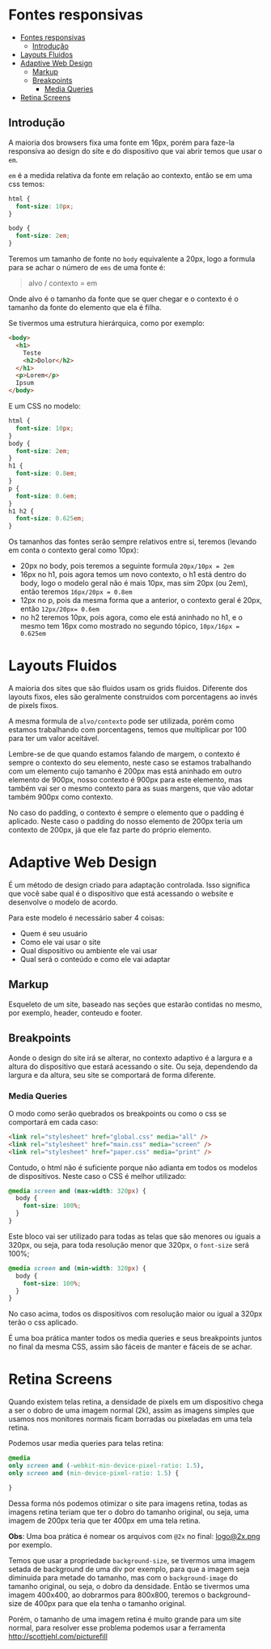 # Fontes responsivas

<!-- TOC -->

- [Fontes responsivas](#fontes-responsivas)
  - [Introdução](#introdução)
- [Layouts Fluidos](#layouts-fluidos)
- [Adaptive Web Design](#adaptive-web-design)
  - [Markup](#markup)
  - [Breakpoints](#breakpoints)
    - [Media Queries](#media-queries)
- [Retina Screens](#retina-screens)

<!-- /TOC -->

## Introdução

A maioria dos browsers fixa uma fonte em 16px, porém para faze-la responsiva ao design do site e do dispositivo que 
vai abrir temos que usar o `em`.

`em` é a medida relativa da fonte em relação ao contexto, então se em uma css temos:

```css
html {
  font-size: 10px;
}

body {
  font-size: 2em;
}
```

Teremos um tamanho de fonte no `body` equivalente a 20px, logo a formula para se achar o número de `ems` de uma fonte é:

> alvo / contexto = em

Onde alvo é  o tamanho da fonte que se quer chegar e o contexto é o tamanho da fonte do elemento que ela é filha.

Se tivermos uma estrutura hierárquica, como por exemplo:

```html
<body>
  <h1>
    Teste
    <h2>Dolor</h2>
  </h1>
  <p>Lorem</p>
  Ipsum
</body>
```

E um CSS no modelo:

```css
html {
  font-size: 10px;
}
body {
  font-size: 2em;
}
h1 {
  font-size: 0.8em;
}
p {
  font-size: 0.6em;
}
h1 h2 {
  font-size: 0.625em;
}
```

Os tamanhos das fontes serão sempre relativos entre si, teremos (levando em conta o contexto geral como 10px):

- 20px no body, pois teremos a seguinte formula `20px/10px = 2em`
- 16px no h1, pois agora temos um novo contexto, o h1 está dentro do body, logo o modelo geral não é mais 10px, mas sim 20px (ou 2em), 
então teremos `16px/20px = 0.8em`
- 12px no p, pois da mesma forma que a anterior, o contexto geral é 20px, então `12px/20px= 0.6em`
- no h2 teremos 10px, pois agora, como ele está aninhado no h1, e o mesmo tem 16px como mostrado no segundo tópico, `10px/16px = 0.625em`

# Layouts Fluidos
A maioria dos sites que são fluidos usam os grids fluidos. Diferente dos layouts fixos, eles são geralmente construidos com porcentagens
ao invés de pixels fixos.

A mesma formula de `alvo/contexto` pode ser utilizada, porém como estamos trabalhando com porcentagens, temos que  multiplicar por 100
para ter um valor aceitável.

Lembre-se de que quando estamos falando de margem, o contexto é sempre o contexto do seu elemento, neste caso se estamos trabalhando
com um elemento cujo tamanho é 200px mas está aninhado em outro elemento de 900px, nosso contexto é 900px para este elemento, mas
também vai ser o mesmo contexto para as suas margens, que vão adotar também 900px como contexto.

No caso do padding, o contexto é sempre o elemento que o padding é aplicado. Neste caso o padding do nosso elemento de 200px teria um 
contexto de 200px, já que ele faz parte do próprio elemento.

# Adaptive Web Design
É um método de design criado para adaptação controlada. Isso significa que você sabe qual é o dispositivo que está acessando o website e desenvolve o modelo de acordo.

Para este modelo é necessário saber 4 coisas:
- Quem é seu usuário
- Como ele vai usar o site
- Qual dispositivo ou ambiente ele vai usar
- Qual será o conteúdo e como ele vai adaptar

## Markup
Esqueleto de um site, baseado nas seções que estarão contidas no mesmo, por exemplo, header, conteudo e footer.

## Breakpoints
Aonde o design do site irá se alterar, no contexto adaptivo é a largura e a altura do dispositivo que estará acessando o site. Ou seja, dependendo da largura e da altura, seu site se comportará de forma diferente.

### Media Queries
O modo como serão quebrados os breakpoints ou como o css se comportará em cada caso:

```html
<link rel="stylesheet" href="global.css" media="all" />
<link rel="stylesheet" href="main.css" media="screen" />
<link rel="stylesheet" href="paper.css" media="print" />
```

Contudo, o html não é suficiente porque não adianta em todos os modelos de dispositivos. Neste caso o CSS é melhor utilizado:

```css
@media screen and (max-width: 320px) {
  body {
    font-size: 100%;
  }
}
```

Este bloco vai ser utilizado para todas as telas que são menores ou iguais a 320px, ou seja, para toda resolução menor que 320px, o `font-size` será 100%;

```css
@media screen and (min-width: 320px) {
  body {
    font-size: 100%;
  }
}
```

No caso acima, todos os dispositivos com resolução maior ou igual a 320px terão o css aplicado.

É uma boa prática manter todos os media queries e seus breakpoints juntos no final da mesma CSS, assim são fáceis de manter e fáceis de se achar.

# Retina Screens
Quando existem telas retina, a densidade de pixels em um dispositivo chega a ser o dobro de uma imagem normal (2k), assim as imagens simples que usamos nos monitores normais ficam borradas ou pixeladas em uma tela retina.

Podemos usar media queries para telas retina:

```css
@media
only screen and (-webkit-min-device-pixel-ratio: 1.5),
only screen and (min-device-pixel-ratio: 1.5) {

}
```

Dessa forma nós podemos otimizar o site para imagens retina, todas as imagens retina teriam que ter o dobro do tamanho original, ou seja, uma imagem de 200px teria que ter 400px em uma tela retina.

**Obs**: Uma boa prática é nomear os arquivos com `@2x` no final: logo@2x.png por exemplo.

Temos que usar a propriedade `background-size`, se tivermos uma imagem setada de background de uma div por exemplo, para que a imagem seja diminuida para metade do tamanho, mas com o `background-image` do tamanho original, ou seja, o dobro da densidade. Então se tivermos uma imagem 400x400, ao dobrarmos para 800x800, teremos o background-size de 400px para que ela tenha o tamanho original.

Porém, o tamanho de uma imagem retina é muito grande para um site normal, para resolver esse problema podemos usar a ferramenta http://scottjehl.com/picturefill 